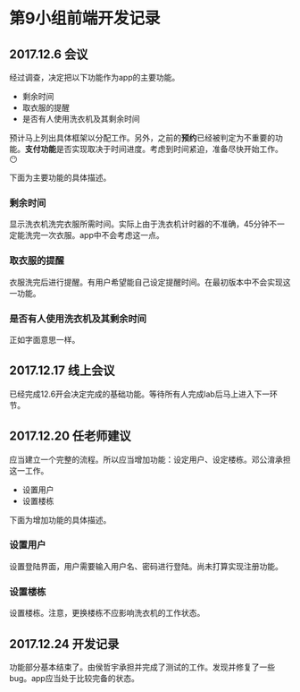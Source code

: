 # 第9小组前端开发记录

## 2017.12.6 会议

经过调查，决定把以下功能作为app的主要功能。

- 剩余时间
- 取衣服的提醒
- 是否有人使用洗衣机及其剩余时间

预计马上列出具体框架以分配工作。另外，之前的**预约**已经被判定为不重要的功能。**支付功能**是否实现取决于时间进度。考虑到时间紧迫，准备尽快开始工作。:no_mouth:

下面为主要功能的具体描述。

### 剩余时间

显示洗衣机洗完衣服所需时间。实际上由于洗衣机计时器的不准确，45分钟不一定能洗完一次衣服。app中不会考虑这一点。

### 取衣服的提醒

衣服洗完后进行提醒。有用户希望能自己设定提醒时间。在最初版本中不会实现这一功能。

### 是否有人使用洗衣机及其剩余时间

正如字面意思一样。

## 2017.12.17 线上会议

已经完成12.6开会决定完成的基础功能。等待所有人完成lab后马上进入下一环节。

## 2017.12.20 任老师建议

应当建立一个完整的流程。所以应当增加功能：设定用户、设定楼栋。邓公淯承担这一工作。

- 设置用户
- 设置楼栋

下面为增加功能的具体描述。

### 设置用户

设置登陆界面，用户需要输入用户名、密码进行登陆。尚未打算实现注册功能。

### 设置楼栋

设置楼栋。注意，更换楼栋不应影响洗衣机的工作状态。

## 2017.12.24 开发记录

功能部分基本结束了。由侯哲宇承担并完成了测试的工作。发现并修复了一些bug。app应当处于比较完备的状态。
